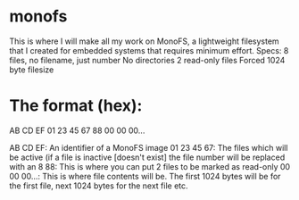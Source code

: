 # monofs
This is where I will make all my work on MonoFS, a lightweight filesystem that I created for embedded systems that requires minimum effort.
Specs:
8 files, no filename, just number
No directories
2 read-only files
Forced 1024 byte filesize


# The format (hex):
AB CD EF 01 23 45 67 88 00 00 00...

AB CD EF: An identifier of a MonoFS image
01 23 45 67: The files which will be active (if a file is inactive [doesn't exist] the file number will be replaced with an 8
88: This is where you can put 2 files to be marked as read-only
00 00 00...: This is where file contents will be. The first 1024 bytes will be for the first file, next 1024 bytes for the next file etc.
